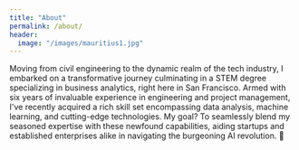 ```yaml
---
title: "About"
permalink: /about/
header:
  image: "/images/mauritius1.jpg"
---
```


Moving from civil engineering to the dynamic realm of the tech industry, I embarked on a transformative journey culminating in a STEM degree specializing in business analytics, right here in San Francisco. 
Armed with six years of invaluable experience in engineering and project management, I've recently acquired a rich skill set encompassing data analysis, machine learning, and cutting-edge technologies. 
My goal? To seamlessly blend my seasoned expertise with these newfound capabilities, aiding startups and established enterprises alike in navigating the burgeoning AI revolution. 🚀
